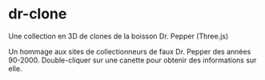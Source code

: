 # dr-clone
Une collection en 3D de clones de la boisson Dr. Pepper (Three.js)

Un hommage aux sites de collectionneurs de faux Dr. Pepper des années 90-2000. 
Double-cliquer sur une canette pour obtenir des informations sur elle.

